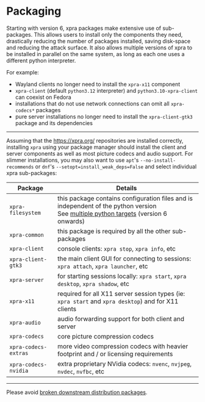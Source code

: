 # Packaging

Starting with version 6, xpra packages make extensive use of sub-packages.
This allows users to install only the components they need, drastically reducing the number of packages installed,
saving disk-space and reducing the attack surface.
It also allows multiple versions of xpra to be installed in parallel on the same system,
as long as each one uses a different python interpreter.

For example:
* Wayland clients no longer need to install the `xpra-x11` component
* `xpra-client` (default `python3.12` interpreter) and `python3.10-xpra-client` can coexist on Fedora
* installations that do not use network connections can omit all `xpra-codecs*` packages
* pure server installations no longer need to install the `xpra-client-gtk3` package and its dependencies

---

Assuming that the https://xpra.org/ repositories are installed correctly,
installing `xpra` using your package manager should install the client and server components as well as most picture codecs and audio support.
For slimmer installations, you may also want to use `apt`'s `--no-install-recommends` or `dnf`'s `--setopt=install_weak_deps=False` and select individual xpra sub-packages:

|Package|Details|
|---------------------|---------------|
|<nobr>`xpra-filesystem`</nobr>|this package contains configuration files and is independent of the python version<br/>See [multiple python targets](https://github.com/Xpra-org/xpra/issues/3945) (version 6 onwards)|
|<nobr>`xpra-common`</nobr>|this package is required by all the other sub-packages|
|<nobr>`xpra-client`</nobr>|console clients: `xpra stop`, `xpra info`, etc|
|<nobr>`xpra-client-gtk3`</nobr>|the main client GUI for connecting to sessions: `xpra attach`, `xpra launcher`, etc|
|<nobr>`xpra-server`</nobr>|for starting sessions locally: `xpra start`, `xpra desktop`, `xpra shadow`, etc|
|<nobr>`xpra-x11`</nobr>|required for all X11 server session types (ie: `xpra start` and `xpra desktop`) and for X11 clients|
|<nobr>`xpra-audio`</nobr>|audio forwarding support for both client and server|
|<nobr>`xpra-codecs`</nobr>|core picture compression codecs|
|<nobr>`xpra-codecs-extras`</nobr>|more video compression codecs with heavier footprint and / or licensing requirements|
|<nobr>`xpra-codecs-nvidia`</nobr>|extra proprietary NVidia codecs: `nvenc`, `nvjpeg`, `nvdec`, `nvfbc`, etc|


---

Please avoid [broken downstream distribution packages](https://github.com/Xpra-org/xpra/wiki/Distribution-Packages).
